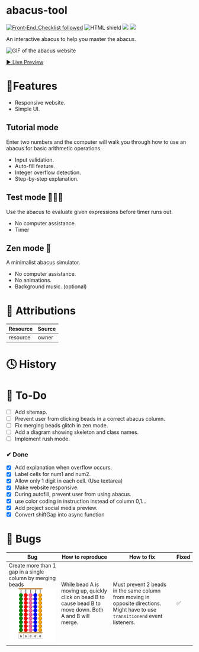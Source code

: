 # abacus-tool
[![Front‑End_Checklist followed](https://img.shields.io/badge/Front‑End_Checklist-followed-brightgreen.svg)](https://github.com/thedaviddias/Front-End-Checklist/)
![HTML shield](https://img.shields.io/badge/-HTML-blue)
![](https://img.shields.io/badge/-JavaScript-yellow)
![](https://img.shields.io/badge/-CSS-orange)

An interactive abacus to help you master the abacus.

![GIF of the abacus website](gifs/gif1.gif)

[▶ Live Preview]()

# 🚀Features

- Responsive website.
- Simple UI.

## Tutorial mode 
Enter two numbers and the computer will walk you through how to use an abacus for basic arithmetic operations.

- Input validation.
- Auto-fill feature.
- Integer overflow detection.
- Step-by-step explanation.

## Test mode 🏃‍♀️💨
Use the abacus to evaluate given expressions before timer runs out.
- No computer assistance.
- Timer

## Zen mode 🤪 
A minimalist abacus simulator.

- No computer assistance.
- No animations.
- Background music. (optional)

# 📌 Attributions
Resource | Source
---|---
resource| owner

# 🕓 History

# 🔨 To-Do
- [ ] Add sitemap.
- [ ] Prevent user from clicking beads in a correct abacus column.
- [ ] Fix merging beads glitch in zen mode.
- [ ] Add a diagram showing skeleton and class names.
- [ ] Implement rush mode.
### ✔ Done
- [x] Add explanation when overflow occurs.
- [x] Label cells for num1 and num2.
- [x] Allow only 1 digit in each cell. (Use textarea)
- [x] Make website responsive.
- [x] During autofill, prevent user from using abacus.
- [x] use color coding in instruction instead of column 0,1...
- [x] Add project social media preview.
- [x] Convert shiftGap into async function

# 🐛 Bugs
Bug | How to reproduce | How to fix | Fixed
---|---|---|---|
Create more than 1 gap in a single column by merging beads ![](assets/beadglitch.gif)| While bead A is moving up, quickly click on bead B to cause bead B to move down. Both A and  B will merge. | Must prevent 2 beads in the same column from moving in opposite directions.  Might have to use `transitionend` event listeners.|✅